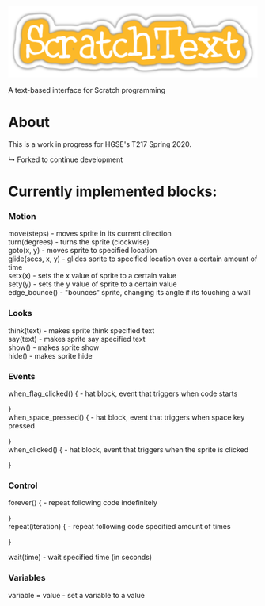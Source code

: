 <img src="static/title.png" alt="ScratchText" width="600">

A text-based interface for Scratch programming

# About

This is a work in progress for HGSE's T217 Spring 2020.

↳ Forked to continue development

# Currently implemented blocks:

### Motion
move(steps) - moves sprite in its current direction<br/>
turn(degrees) - turns the sprite (clockwise)<br/>
goto(x, y) - moves sprite to specified location<br/>
glide(secs, x, y) - glides sprite to specified location over a certain amount of time<br/>
setx(x) - sets the x value of sprite to a certain value<br/>
sety(y) - sets the y value of sprite to a certain value<br/>
edge_bounce() - "bounces" sprite, changing its angle if its touching a wall

### Looks
think(text) - makes sprite think specified text<br/>
say(text) - makes sprite say specified text<br/>
show() - makes sprite show<br/>
hide() - makes sprite hide<br/>

### Events
when_flag_clicked() {  - hat block, event that triggers when code starts

}<br/>
when_space_pressed() {  - hat block, event that triggers when space key pressed

}<br/>
when_clicked() {  - hat block, event that triggers when the sprite is clicked

}<br/>

### Control
forever() {  - repeat following code indefinitely

}<br/>
repeat(iteration) {  - repeat following code specified amount of times

}<br/>

wait(time) - wait specified time (in seconds)

### Variables
variable = value - set a variable to a value